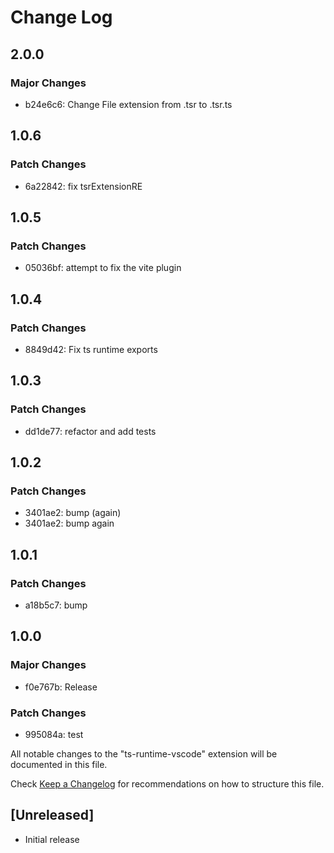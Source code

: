 # Change Log

## 2.0.0

### Major Changes

- b24e6c6: Change File extension from .tsr to .tsr.ts

## 1.0.6

### Patch Changes

- 6a22842: fix tsrExtensionRE

## 1.0.5

### Patch Changes

- 05036bf: attempt to fix the vite plugin

## 1.0.4

### Patch Changes

- 8849d42: Fix ts runtime exports

## 1.0.3

### Patch Changes

- dd1de77: refactor and add tests

## 1.0.2

### Patch Changes

- 3401ae2: bump (again)
- 3401ae2: bump again

## 1.0.1

### Patch Changes

- a18b5c7: bump

## 1.0.0

### Major Changes

- f0e767b: Release

### Patch Changes

- 995084a: test

All notable changes to the "ts-runtime-vscode" extension will be documented in this file.

Check [Keep a Changelog](http://keepachangelog.com/) for recommendations on how to structure this file.

## [Unreleased]

- Initial release
